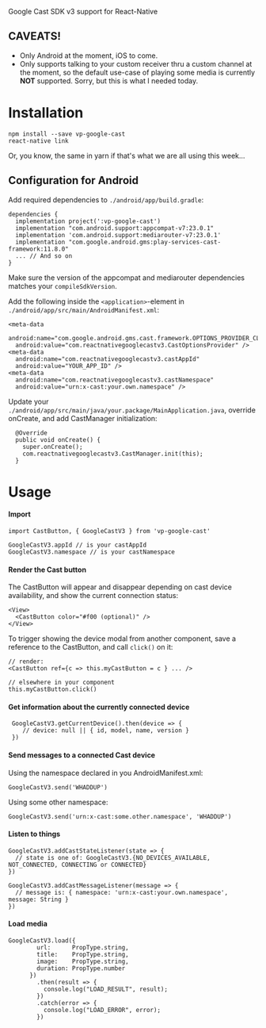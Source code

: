 Google Cast SDK v3 support for React-Native

## CAVEATS!
* Only Android at the moment, iOS to come.
* Only supports talking to your custom receiver thru a custom channel at the moment, so the default use-case of playing some media is currently **NOT** supported. Sorry, but this is what I needed today.

# Installation

    npm install --save vp-google-cast
    react-native link

Or, you know, the same in yarn if that's what we are all using this week...

## Configuration for Android

Add required dependencies to `./android/app/build.gradle`:

    dependencies {
      implementation project(':vp-google-cast')
      implementation "com.android.support:appcompat-v7:23.0.1"
      implementation 'com.android.support:mediarouter-v7:23.0.1'
      implementation "com.google.android.gms:play-services-cast-framework:11.8.0"
      ... // And so on
    }

Make sure the version of the appcompat and mediarouter dependencies matches your `compileSdkVersion`.

Add the following inside the `<application>`-element in `./android/app/src/main/AndroidManifest.xml`:

    <meta-data
      android:name="com.google.android.gms.cast.framework.OPTIONS_PROVIDER_CLASS_NAME"
      android:value="com.reactnativegooglecastv3.CastOptionsProvider" />
    <meta-data
      android:name="com.reactnativegooglecastv3.castAppId"
      android:value="YOUR_APP_ID" />
    <meta-data
      android:name="com.reactnativegooglecastv3.castNamespace"
      android:value="urn:x-cast:your.own.namespace" />

Update your `./android/app/src/main/java/your.package/MainApplication.java`,
override onCreate, and add CastManager initialization:

      @Override
      public void onCreate() {
        super.onCreate();
        com.reactnativegooglecastv3.CastManager.init(this);
      }

# Usage

#### Import

    import CastButton, { GoogleCastV3 } from 'vp-google-cast'

    GoogleCastV3.appId // is your castAppId
    GoogleCastV3.namespace // is your castNamespace

#### Render the Cast button

The CastButton will appear and disappear depending on cast device availability, and show the current connection status:

    <View>
      <CastButton color="#f00 (optional)" />
    </View>

To trigger showing the device modal from another component, save a reference to the CastButton, and call `click()` on it:

    // render:
    <CastButton ref={c => this.myCastButton = c } ... />

    // elsewhere in your component
    this.myCastButton.click()

#### Get information about the currently connected device

     GoogleCastV3.getCurrentDevice().then(device => {
        // device: null || { id, model, name, version }
     })

#### Send messages to a connected Cast device

Using the namespace declared in you AndroidManifest.xml:

    GoogleCastV3.send('WHADDUP')

Using some other namespace:

    GoogleCastV3.send('urn:x-cast:some.other.namespace', 'WHADDUP')

#### Listen to things

    GoogleCastV3.addCastStateListener(state => {
      // state is one of: GoogleCastV3.{NO_DEVICES_AVAILABLE, NOT_CONNECTED, CONNECTING or CONNECTED}
    })

    GoogleCastV3.addCastMessageListener(message => {
      // message is: { namespace: 'urn:x-cast:your.own.namespace', message: String }
    })

#### Load media

    GoogleCastV3.load({
            url:      PropType.string,
            title:    PropType.string,
            image:    PropType.string,
            duration: PropType.number
          })
            .then(result => {
              console.log("LOAD_RESULT", result);
            })
            .catch(error => {
              console.log("LOAD_ERROR", error);
            })

